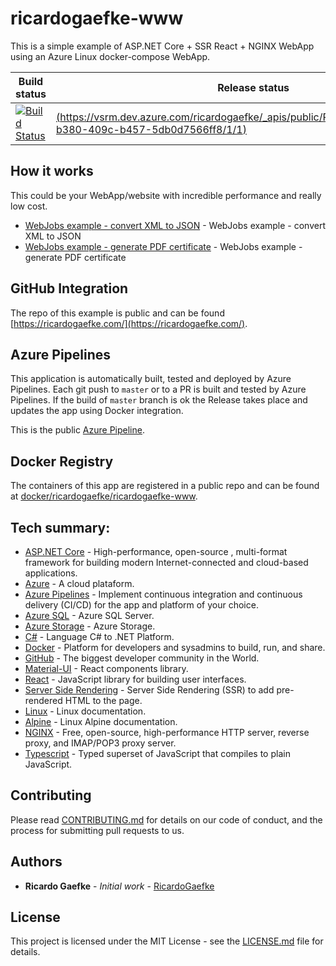 # ricardogaefke-www

This is a simple example of ASP.NET Core + SSR React + NGINX WebApp using an Azure Linux docker-compose WebApp.

|Build status|Release status|
|---|---|
|[![Build Status](https://dev.azure.com/ricardogaefke/ricardogaefke-www/_apis/build/status/ricardogaefke-www)](https://dev.azure.com/ricardogaefke/ricardogaefke-www/_build?definitionId=31)|[(https://vsrm.dev.azure.com/ricardogaefke/_apis/public/Release/badge/473b0ccf-b380-409c-b457-5db0d7566ff8/1/1)](https://dev.azure.com/ricardogaefke/ricardogaefke-www/_release?_a=releases&view=mine&definitionId=1)|

## How it works

This could be your WebApp/website with incredible performance and really low cost.

* [WebJobs example - convert XML to JSON](https://webjobs.ricardogaefke.com/) - WebJobs example - convert XML to JSON
* [WebJobs example - generate PDF certificate](https://pdf.ricardogaefke.com/) - WebJobs example - generate PDF certificate

## GitHub Integration

The repo of this example is public and can be found [https://ricardogaefke.com/](https://ricardogaefke.com/).

## Azure Pipelines

This application is automatically built, tested and deployed by Azure Pipelines. Each git push to `master` or to a PR is built and tested by Azure Pipelines. If the build of `master` branch is ok the Release takes place and updates the app using Docker integration.

This is the public [Azure Pipeline](https://dev.azure.com/ricardogaefke/ricardogaefke-www).

## Docker Registry

The containers of this app are registered in a public repo and can be found at [docker/ricardogaefke/ricardogaefke-www](https://hub.docker.com/r/ricardogaefke/ricardogaefke-www).


## Tech summary:

* [ASP.NET Core](https://docs.microsoft.com/pt-br/aspnet/core/?view=aspnetcore-3.1) - High-performance, open-source , multi-format framework for building modern Internet-connected and cloud-based applications.
* [Azure](https://docs.microsoft.com/pt-br/azure/) - A cloud plataform.
* [Azure Pipelines](https://docs.microsoft.com/pt-br/azure/devops/pipelines/?view=azure-devops) - Implement continuous integration and continuous delivery (CI/CD) for the app and platform of your choice.
* [Azure SQL](https://azure.microsoft.com/pt-br/services/sql-database/campaign/#documentation) - Azure SQL Server.
* [Azure Storage](https://docs.microsoft.com/pt-br/azure/storage/blobs/) - Azure Storage.
* [C#](https://docs.microsoft.com/pt-br/dotnet/csharp/) - Language C# to .NET Platform.
* [Docker](https://docs.docker.com/) - Platform for developers and sysadmins to build, run, and share.
* [GitHub](https://help.github.com/pt/github/getting-started-with-github) - The biggest developer community in the World.
* [Material-UI](https://material-ui.com/pt/) - React components library.
* [React](https://reactjs.org/docs/getting-started.html) - JavaScript library for building user interfaces.
* [Server Side Rendering](https://github.com/guardian/support-frontend/wiki/Server-Side-Rendering) - Server Side Rendering (SSR) to add pre-rendered HTML to the page.
* [Linux](https://linux.die.net/) - Linux documentation.
* [Alpine](https://wiki.alpinelinux.org/wiki/Category_talk:Developer_Documentation) - Linux Alpine documentation.
* [NGINX](https://nginx.org/en/docs/) - Free, open-source, high-performance HTTP server, reverse proxy, and IMAP/POP3 proxy server.
* [Typescript](https://www.typescriptlang.org/) - Typed superset of JavaScript that compiles to plain JavaScript.

## Contributing

Please read [CONTRIBUTING.md](https://github.com/RicardoGaefke/ricardogaefke-www/blob/master/CONTRIBUTING.md) for details on our code of conduct, and the process for submitting pull requests to us.

## Authors

* **Ricardo Gaefke** - *Initial work* - [RicardoGaefke](https://github.com/RicardoGaefke)

## License

This project is licensed under the MIT License - see the [LICENSE.md](https://github.com/RicardoGaefke/ricardogaefke-www/blob/master/LICENSE) file for details.



